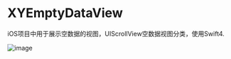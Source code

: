 # XYEmptyDataView
iOS项目中用于展示空数据的视图，UIScrollView空数据视图分类，使用Swift4.

![image](https://github.com/alpface/XYEmptyDataView/blob/master/XYEmptyDataView/IMG_0778.PNG?raw=true)

